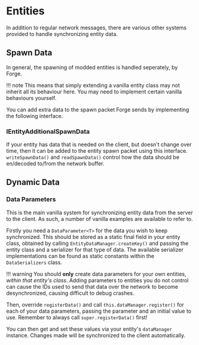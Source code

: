 Entities
========

In addition to regular network messages, there are various other systems provided to handle synchronizing entity data.

Spawn Data
----------

In general, the spawning of modded entities is handled seperately, by Forge.

!!! note
    This means that simply extending a vanilla entity class may not inherit all its behaviour here. You may need to implement certain vanilla behaviours yourself.

You can add extra data to the spawn packet Forge sends by implementing the following interface.

### IEntityAdditionalSpawnData

If your entity has data that is needed on the client, but doesn't change over time, then it can be added to the entity spawn packet using this interface. `writeSpawnData()` and `readSpawnData()` control how the data should be en/decoded to/from the network buffer.

Dynamic Data
------------

### Data Parameters

This is the main vanilla system for synchronizing entity data from the server to the client. As such, a number of vanilla examples are available to refer to.

Firstly you need a `DataParameter<T>` for the data you wish to keep synchronized. This should be stored as a static final field in your entity class, obtained by calling `EntityDataManager.createKey()` and passing the entity class and a serializer for that type of data. The available serializer implementations can be found as static constants within the `DataSerializers` class.

!!! warning
    You should __only__ create data parameters for your own entities, _within that entity's class_.
    Adding parameters to entities you do not control can cause the IDs used to send that data over the network to become desynchronized, causing difficult to debug crashes.

Then, override `registerData()` and call `this.dataManager.register()` for each of your data parameters, passing the parameter and an initial value to use. Remember to always call `super.registerData()` first!

You can then get and set these values via your entity's `dataManager` instance. Changes made will be synchronized to the client automatically.


